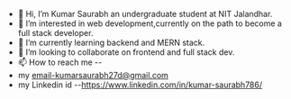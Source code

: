 - 👋 Hi, I’m Kumar Saurabh an undergraduate student at NIT Jalandhar.
- 👀 I’m interested in web development,currently on the path to become a full stack developer.
- 🌱 I’m currently learning backend and MERN stack.
- 💞️ I’m looking to collaborate on frontend and full stack dev.
- 📫 How to reach me --
- my email-kumarsaurabh27d@gmail.com
- my Linkedin id --https://www.linkedin.com/in/kumar-saurabh786/



<!---
Kumar-s75/Kumar-s75 is a ✨ special ✨ repository because its `README.md` (this file) appears on your GitHub profile.
You can click the Preview link to take a look at your changes.
--->
